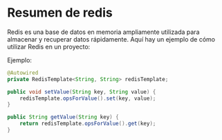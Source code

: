 # Resumen de redis

Redis es una base de datos en memoria ampliamente utilizada para almacenar y recuperar datos rápidamente. Aquí hay un ejemplo de cómo utilizar Redis en un proyecto:

Ejemplo:

```java
@Autowired
private RedisTemplate<String, String> redisTemplate;

public void setValue(String key, String value) {
    redisTemplate.opsForValue().set(key, value);
}

public String getValue(String key) {
    return redisTemplate.opsForValue().get(key);
}
```